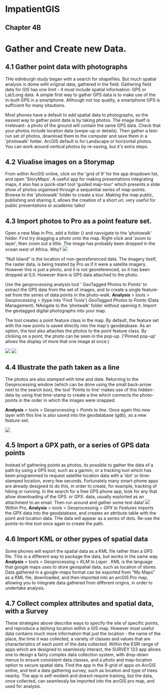 # ImpatientGIS

## Chapter 4B
# Gather and Create new Data.

## 4.1 Gather point data with photographs

THe edinburgh study began with a search for shapefiles.  But much spatial analysis is dome wiht original data, gathered in the field. Gathering field data for GIS has one limit - it must include spatial information: GPS or Lat/Long data. A simple first way to gather GPS data is to make use of the in-built GPS in a smartphone. Although not top quality, a smartphone GPS is sufficient for many sitautions. 

Most phones have a default to add spatial data to photographs, so the easiest way to gather point data is by taking photos. The image itself is irrelevant- a photo of the ground will contain the same GPS data. Check that your photos include location data (swipe-up or details). Then gather a test-run set of photos, download them to the computer and save them in a 'photowalk' folder. ArcGIS default is for Landscape or horizontal photos. You can work around vertical photos by re-saving, but it's extra steps.

## 4.2 Viualise images on a Storymap
From within ArcGIS online, click on the 'grid of 9' for the app dropdown list, and open 'StoryMaps'. A useful app for making presentations integrating maps, it also has a quick-start tool 'guided map-tour' which presents a slide show of photos organised through a sequential series of map-points. Browse to the 'photowalk' folder to create a tour.  Making the map public, publishing and sharing it, allows the creation of a short url. very useful for public presentations or academic talks!

## 4.3 Import photos to Pro as a point feature set.
Open a new Map in Pro, add a folder () and navvigate to the 'photowalk' folder. First try dragging a photo onto the map.
Right-click and ‘zoom to layer’, then zoom out a little. The image has probably been dropped in the ocean west of Africa. Why?
![](2021-09-17-11-59-46.png)

“Null Island” is the location of non-georeferenced data. The imagery itself, the raster data, is being treated by Pro as if it were a satelite imagery. However this is just a photo, and it is not georeferenced, so it has been dropped at 0,0. However there is GPS data attached to the photo. 

Use the geoprocessing analysis tool ' GeoTagged Photos to Points' to extract the GPS data from the set of images, and to create a single feature-set from the series of data points in the photo-walk. 
**Analysis** > tools > Geoprocessing > (type into 'Find Tools') *GeoTagged Photos to Points* (Data Management). NAvigate to the 'photwalk' folder without opening it. Import the geotagged digital photographs into your map. 

The tool creates a point feature class in the map.  By default, the feature set with the new points is saved directly into the map's geodatabase. As an option, the tool also attaches the photos to the point feature class. By clicking on a point, the photo can be seen in the pop-up. ('Pinned pop-up' allows the display of more that one image at once.)

![](2021-09-17-12-11-43.png)
![](2021-09-17-12-12-13.png)

## 4.4 Illustrate the path taken as a line
The photos are also stamped wtih time and date. Returning to the Geoprocessing window (which can be done using the small back-arrow next to the search box), the tool 'Points to line' makes use of this hidden-data by using that time-stamp to create a line which connects the photo-points in the order in which the images were snapped. 

**Analysis** > tools > Geoprocessing > *Points to line*. Once again this new layer with this line is also saved into the geodatabase (gdb), as a new feature-set.

![](2021-09-17-12-15-36.png)

## 4.5 Import a GPX path, or a series of GPS data points
Instead of gathering points as photos, its possible to gather the data of a path by using a GPS tool, such as a garmin, or a tracking tool which has been programmed to request satellite location data with a 'dot' or time-stamped location, every few seconds. Fortunately many smart-phone apps are already designed to do this, in order to create, for example, tracking of hiking or running. In the search for a free GPS phone app, look for any that allow downloading of the GPS. or GPX. data, usually explorted as an attachment to an email. Then run around and gather some test data!
![](2021-09-17-15-11-46.png)
Within Pro, **Analysis** > tools > Geoprocessing > *GPX to Features* imports the GPX data into the geodatabase, and creates an attribute table with the point and location data. THe data will appear as a series of dots. Re-use the points-to-line tool once again to create the path.

## 4.6 Import KML or other pypes of spatial data
Some phones will export the spatial data as a KML file rather than a GPS file. This is a different way to package the data, but works in the same way.   **Analysis** > tools > Geoprocessing > *KLM to Layer* .  KML is the language that google maps uses to store geospatial data, such as location of stores. Data gathered in a google-maps format can be exported from "My Maps" as a KML file, downloaded, and then imported into an arcGIS Pro map, allowing you to integrate data gathered from different origins, in order to undertake analysis. 

## 4.7 Collect complex attributes and spatial data, with a Survey
These strategies above describe ways to specify the site of specific points, and reproduce a lat/long location within a GIS map. However most useful data contains much more information that just the location - the name of the place, the time it was collected, a variety of classes and values that are characteristics of each point of the data collected. Within the ESRI range of apps which are designed to seamlessly interact, the SURVEY 123 app allows one to design a fairly complex data collection system, with drop-down menus to ensure consistent data classes, and a photo and map-location option to secure spatial data.  Find the app in the 9-grid of apps on ArcGIS online, and test a data gathering survey, such as location and type of trees nearby.  The app is self-evident and doesnt require training, but the data, once collected, can seamlessly be imported into the arcGIS pro map, and used for analysis. 